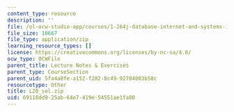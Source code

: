 ```yaml
---
content_type: resource
description: ''
file: /ol-ocw-studio-app/courses/1-264j-database-internet-and-systems-integration-technologies-fall-2013/69118dd925ab64e7419e54551ae1fa00_L20_sol.zip
file_size: 10667
file_type: application/zip
learning_resource_types: []
license: https://creativecommons.org/licenses/by-nc-sa/4.0/
ocw_type: OCWFile
parent_title: Lecture Notes & Exercises
parent_type: CourseSection
parent_uid: 5fa4a8fe-a152-f202-8c49-92784003b58c
resourcetype: Other
title: L20_sol.zip
uid: 69118dd9-25ab-64e7-419e-54551ae1fa00
---
```

